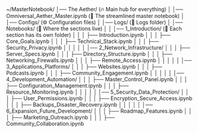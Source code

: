 ~/MasterNotebook/
│── The Aether/                    (🔥 Main hub for everything)
│   │── Omniversal_Aether_Master.ipynb  (📜 The streamlined master notebook)
│   │── Configs/                    (⚙️ Configuration files)
│   │── Logs/                       (📂 Logs folder)
│   │── Notebooks/                  (📂 Where the sections live)
│   │   │── 1_Introduction/          (📂 Each section has its own folder)
│   │   │   ├── Introduction.ipynb
│   │   │   ├── Core_Goals.ipynb
│   │   │   ├── Technical_Stack.ipynb
│   │   │   ├── Security_Privacy.ipynb
│   │   │
│   │   │── 2_Network_Infrastructure/
│   │   │   ├── Server_Specs.ipynb
│   │   │   ├── Directory_Structure.ipynb
│   │   │   ├── Networking_Firewalls.ipynb
│   │   │   ├── Remote_Access.ipynb
│   │   │
│   │   │── 3_Applications_Platforms/
│   │   │   ├── Websites.ipynb
│   │   │   ├── Podcasts.ipynb
│   │   │   ├── Community_Engagement.ipynb
│   │   │
│   │   │── 4_Development_Automation/
│   │   │   ├── Master_Control_Panel.ipynb
│   │   │   ├── Configuration_Management.ipynb
│   │   │   ├── Resource_Monitoring.ipynb
│   │   │
│   │   │── 5_Security_Data_Protection/
│   │   │   ├── User_Permissions.ipynb
│   │   │   ├── Encryption_Secure_Access.ipynb
│   │   │   ├── Backups_Disaster_Recovery.ipynb
│   │   │
│   │   │── 6_Expansion_Future_Development/
│   │   │   ├── Roadmap_Features.ipynb
│   │   │   ├── Marketing_Outreach.ipynb
│   │   │   ├── Community_Collaboration.ipynb